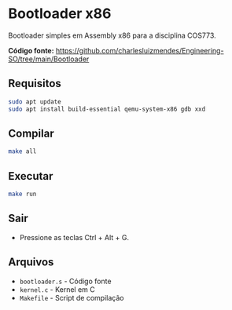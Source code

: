 # Bootloader x86

Bootloader simples em Assembly x86 para a disciplina COS773.

**Código fonte:** https://github.com/charlesluizmendes/Engineering-SO/tree/main/Bootloader

## Requisitos

```bash
sudo apt update
sudo apt install build-essential qemu-system-x86 gdb xxd
```

## Compilar

```bash
make all
```

## Executar

```bash
make run
```

## Sair

- Pressione as teclas Ctrl + Alt + G.

## Arquivos

- `bootloader.s` - Código fonte
- `kernel.c` - Kernel em C
- `Makefile` - Script de compilação

